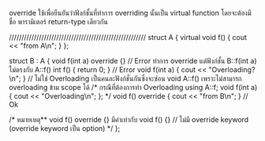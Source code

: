 override ใช้เพื่อยืนยันว่าฟังก์ชั้นที่ทำการ overriding นั้นเป็น virtual function 
โดยจะต้องมี ชื่อ พารามิเตอร์ return-type เดียวกัน

///////////////////////////////////////////////////////
struct A {
    virtual void f() { cout << "from A\n"; }
};

struct B : A {
    void f(int a) override {}	// Error ทำการ override แต่ฟังก์ชั้น B::f(int a) ไม่ตรงกับ A::f()
    int f() { return 0; }		// Error
    void f(int a) { cout << "Overloading?\n"; }   // ไม่ใช่ Overloading เป็นคนละฟังก์ชั่นกันซึ่งจะซ่อน void A::f() เพราะไม่สามารถ overloading ข้าม scope ได้
	/* กรณีที่ต้องการทำ Overloading
	   using A::f;
	   void f(int a) { cout << "Overloading\n"; };
	*/
    void f() override { cout << "from B\n"; }	// Ok

/* หมายเหตุ**
    void f() override {} 
    มีค่าเท่ากับ
    void f() {} // ไม่มี override keyword (override keyword เป็น option)
*/
};
